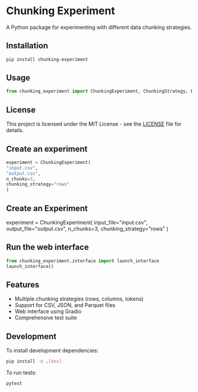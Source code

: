 # Chunking Experiment

A Python package for experimenting with different data chunking strategies.

## Installation

```bash
pip install chunking-experiment
```

## Usage

```python
from chunking_experiment import ChunkingExperiment, ChunkingStrategy, FileFormat
```

## License

This project is licensed under the MIT License - see the [LICENSE](LICENSE) file for details.

## Create an experiment

```python
experiment = ChunkingExperiment(
"input.csv",
"output.csv",
n_chunks=3,
chunking_strategy="rows"
)
```

## Create an Experiment

experiment = ChunkingExperiment(
    input_file="input.csv",
    output_file="output.csv",
    n_chunks=3,
    chunking_strategy="rows"
)


## Run the web interface

```python
from chunking_experiment.interface import launch_interface
launch_interface()
```

## Features

- Multiple chunking strategies (rows, columns, tokens)
- Support for CSV, JSON, and Parquet files
- Web interface using Gradio
- Comprehensive test suite

## Development

To install development dependencies:

```bash
pip install -e .[dev]
```

To run tests:

```bash
pytest
```
